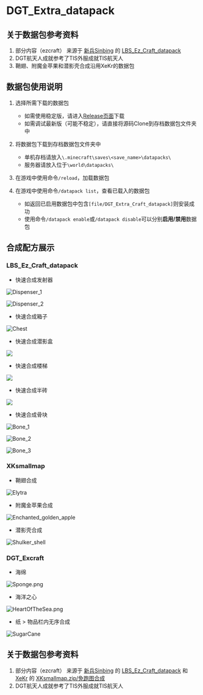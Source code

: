 # DGT_Extra_datapack

## 关于数据包参考资料

1. 部分内容（ezcraft） 来源于 [新兵Sinbing](https://space.bilibili.com/1446187/) 的 [LBS_Ez_Craft_datapack](https://github.com/Sinbing/LBS_Ez_Craft_datapack)
2. DGT航天人成就参考了TIS外服成就TIS航天人
3. 鞘翅、附魔金苹果和潜影壳合成沿用XeKr的数据包

## 数据包使用说明
1. 选择所需下载的数据包
   - 如需使用稳定版，请进入[Release页面](https://github.com/DangoTown/DGT_Extra_datapack/releases)下载
   - 如需调试最新版（可能不稳定），请直接将源码Clone到存档数据包文件夹中

2. 将数据包下载到存档数据包文件夹中
   - 单机存档请放入`\.minecraft\saves\<save_name>\datapacks\`
   - 服务器请放入位于`\world\datapacks\`

3. 在游戏中使用命令`/reload`，加载数据包

4. 在游戏中使用命令`/datapack list`，查看已载入的数据包
   - 如返回已启用数据包中包含`[file/DGT_Extra_Craft_datapack]`则安装成功
   - 使用命令`/datapack enable`或`/datapack disable`可以分别**启用/禁用**数据包

## 合成配方展示
### LBS_Ez_Craft_datapack
- 快速合成发射器

![Dispenser_1](https://static-file-hosting.vercel.app/static/dgt/dfde76747d5d4d2a74fd3e4488fa6d85)

![Dispenser_2](https://static-file-hosting.vercel.app/static/dgt/c85f4b9a1842c7300c56abe2615f2cca)

- 快速合成箱子

![Chest](https://static-file-hosting.vercel.app/static/dgt/179a49e5bceef69100d67e2073c5e1cf)

- 快速合成潜影盒

![](https://static-file-hosting.vercel.app/static/dgt/020dfbf38300719ed8666bccc25bbf30)

- 快速合成楼梯

![](https://static-file-hosting.vercel.app/static/dgt/0e3c43631f72c6102b2d42dc0f17aa68)

- 快速合成半砖

![](https://static-file-hosting.vercel.app/static/dgt/bf6bb6062f19de9fcc790c54b8a8adb7)

- 快速合成骨块

![Bone_1](https://static-file-hosting.vercel.app/static/dgt/fffcb3e35e35518fb2b96333c491ada9)

![Bone_2](https://static-file-hosting.vercel.app/static/dgt/b7c7f5897cd98b789140042aaeebae99)

![Bone_3](https://static-file-hosting.vercel.app/static/dgt/59a71f5dad5b4aa2505f636661357902)

### XKsmallmap
- 鞘翅合成

![Elytra](https://static-file-hosting.vercel.app/static/dgt/e1e86ee7743c1440a5ba2c7dd12613dc)

- 附魔金苹果合成

![Enchanted_golden_apple](https://static-file-hosting.vercel.app/static/dgt/0347aea0bac5ab6ff933010e5612eaae)

- 潜影壳合成

![Shulker_shell](https://static-file-hosting.vercel.app/static/dgt/34d29c506175e5a1cdd3b29b567db7e9)

### DGT_Excraft
- 海绵

![Sponge.png](https://static-file-hosting.vercel.app/static/dgt/d448392daeb7a1cf4f9618abc34a99ef)

- 海洋之心

![HeartOfTheSea.png](https://static-file-hosting.vercel.app/static/dgt/692b3826801506440341f1b6fb899184)

- 纸 > 物品栏内无序合成

![SugarCane](https://static-file-hosting.vercel.app/static/dgt/ea313d0d0a986054f786b625135e28db)

## 关于数据包参考资料
1. 部分内容（ezcraft） 来源于 [新兵Sinbing](https://space.bilibili.com/1446187/) 的 [LBS_Ez_Craft_datapack](https://github.com/Sinbing/LBS_Ez_Craft_datapack) 和 [XeKr](https://space.bilibili.com/5930630) 的 [XKsmallmap.zip/免跑图合成](https://www.bilibili.com/read/cv12992062)
2. DGT航天人成就参考了TIS外服成就TIS航天人